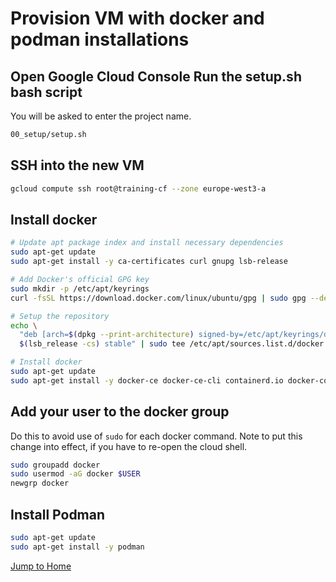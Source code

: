 # Provision VM with docker and podman installations

## Open Google Cloud Console Run the setup.sh bash script

You will be asked to enter the project name.

```bash
00_setup/setup.sh
```

## SSH into the new VM

```bash
gcloud compute ssh root@training-cf --zone europe-west3-a
```

## Install docker

```bash
# Update apt package index and install necessary dependencies
sudo apt-get update
sudo apt-get install -y ca-certificates curl gnupg lsb-release

# Add Docker's official GPG key
sudo mkdir -p /etc/apt/keyrings
curl -fsSL https://download.docker.com/linux/ubuntu/gpg | sudo gpg --dearmor -o /etc/apt/keyrings/docker.gpg

# Setup the repository
echo \
  "deb [arch=$(dpkg --print-architecture) signed-by=/etc/apt/keyrings/docker.gpg] https://download.docker.com/linux/ubuntu \
  $(lsb_release -cs) stable" | sudo tee /etc/apt/sources.list.d/docker.list > /dev/null

# Install docker
sudo apt-get update
sudo apt-get install -y docker-ce docker-ce-cli containerd.io docker-compose-plugin
```

## Add your user to the docker group

Do this to avoid use of `sudo` for each docker command. Note to put this change into effect, if you have to re-open the cloud shell.

```bash
sudo groupadd docker
sudo usermod -aG docker $USER
newgrp docker
```

## Install Podman

```bash
sudo apt-get update
sudo apt-get install -y podman
```

[Jump to Home](../README.md)
